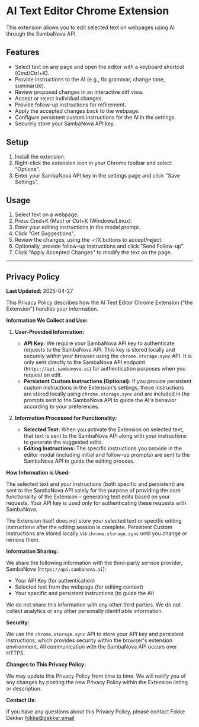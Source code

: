 # AI Text Editor Chrome Extension

This extension allows you to edit selected text on webpages using AI through the SambaNova API.

## Features

*   Select text on any page and open the editor with a keyboard shortcut (Cmd/Ctrl+K).
*   Provide instructions to the AI (e.g., fix grammar, change tone, summarize).
*   Review proposed changes in an interactive diff view.
*   Accept or reject individual changes.
*   Provide follow-up instructions for refinement.
*   Apply the accepted changes back to the webpage.
*   Configure persistent custom instructions for the AI in the settings.
*   Securely store your SambaNova API key.

## Setup

1.  Install the extension.
2.  Right-click the extension icon in your Chrome toolbar and select "Options".
3.  Enter your SambaNova API key in the settings page and click "Save Settings".

## Usage

1.  Select text on a webpage.
2.  Press Cmd+K (Mac) or Ctrl+K (Windows/Linux).
3.  Enter your editing instructions in the modal prompt.
4.  Click "Get Suggestions".
5.  Review the changes, using the ✓/X buttons to accept/reject.
6.  Optionally, provide follow-up instructions and click "Send Follow-up".
7.  Click "Apply Accepted Changes" to modify the text on the page.

---

## Privacy Policy

**Last Updated:** 2025-04-27

This Privacy Policy describes how the AI Text Editor Chrome Extension ("the Extension") handles your information.

**Information We Collect and Use:**

1.  **User-Provided Information:**
    *   **API Key:** We require your SambaNova API key to authenticate requests to the SambaNova API. This key is stored locally and securely within your browser using the `chrome.storage.sync` API. It is only sent directly to the SambaNova API endpoint (`https://api.sambanova.ai`) for authentication purposes when you request an edit.
    *   **Persistent Custom Instructions (Optional):** If you provide persistent custom instructions in the Extension's settings, these instructions are stored locally using `chrome.storage.sync` and are included in the prompts sent to the SambaNova API to guide the AI's behavior according to your preferences.

2.  **Information Processed for Functionality:**
    *   **Selected Text:** When you activate the Extension on selected text, that text is sent to the SambaNova API along with your instructions to generate the suggested edits.
    *   **Editing Instructions:** The specific instructions you provide in the editor modal (including initial and follow-up prompts) are sent to the SambaNova API to guide the editing process.

**How Information is Used:**

The selected text and your instructions (both specific and persistent) are sent to the SambaNova API solely for the purpose of providing the core functionality of the Extension – generating text edits based on your requests. Your API key is used only for authenticating these requests with SambaNova.

The Extension itself does not store your selected text or specific editing instructions after the editing session is complete. Persistent Custom Instructions are stored locally via `chrome.storage.sync` until you change or remove them.

**Information Sharing:**

We share the following information with the third-party service provider, SambaNova (`https://api.sambanova.ai`):

*   Your API Key (for authentication)
*   Selected text from the webpage (for editing context)
*   Your specific and persistent instructions (to guide the AI)

We do not share this information with any other third parties. We do not collect analytics or any other personally identifiable information.

**Security:**

We use the `chrome.storage.sync` API to store your API key and persistent instructions, which provides security within the browser's extension environment. All communication with the SambaNova API occurs over HTTPS.

**Changes to This Privacy Policy:**

We may update this Privacy Policy from time to time. We will notify you of any changes by posting the new Privacy Policy within the Extension listing or description.

**Contact Us:**

If you have any questions about this Privacy Policy, please contact Fokke Dekker fokke@dekker.email